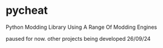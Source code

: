 # pycheat
Python Modding Library Using A Range Of Modding Engines

paused for now. other projects being developed 26/09/24
